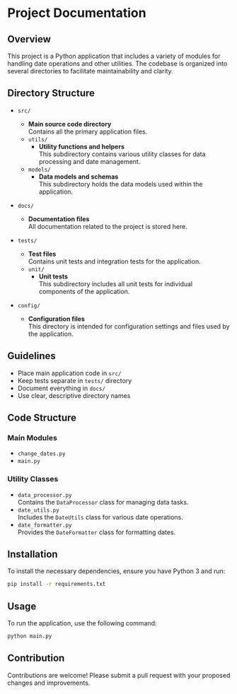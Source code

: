 # Project Documentation

## Overview
This project is a Python application that includes a variety of modules for handling date operations and other utilities. The codebase is organized into several directories to facilitate maintainability and clarity.

## Directory Structure
- `src/`
  - **Main source code directory**  
  Contains all the primary application files.
  - `utils/`
    - **Utility functions and helpers**  
    This subdirectory contains various utility classes for data processing and date management.
  - `models/`
    - **Data models and schemas**  
    This subdirectory holds the data models used within the application.

- `docs/`
  - **Documentation files**  
  All documentation related to the project is stored here.

- `tests/`
  - **Test files**  
  Contains unit tests and integration tests for the application.
  - `unit/`
    - **Unit tests**  
    This subdirectory includes all unit tests for individual components of the application.

- `config/`
  - **Configuration files**  
  This directory is intended for configuration settings and files used by the application.

## Guidelines
- Place main application code in `src/`
- Keep tests separate in `tests/` directory
- Document everything in `docs/`
- Use clear, descriptive directory names

## Code Structure
### Main Modules
- `change_dates.py`
- `main.py`

### Utility Classes
- `data_processor.py`  
  Contains the `DataProcessor` class for managing data tasks.
- `date_utils.py`  
  Includes the `DateUtils` class for various date operations.
- `date_formatter.py`  
  Provides the `DateFormatter` class for formatting dates.

## Installation
To install the necessary dependencies, ensure you have Python 3 and run:
```bash
pip install -r requirements.txt
```

## Usage
To run the application, use the following command:
```bash
python main.py
```

## Contribution
Contributions are welcome! Please submit a pull request with your proposed changes and improvements.